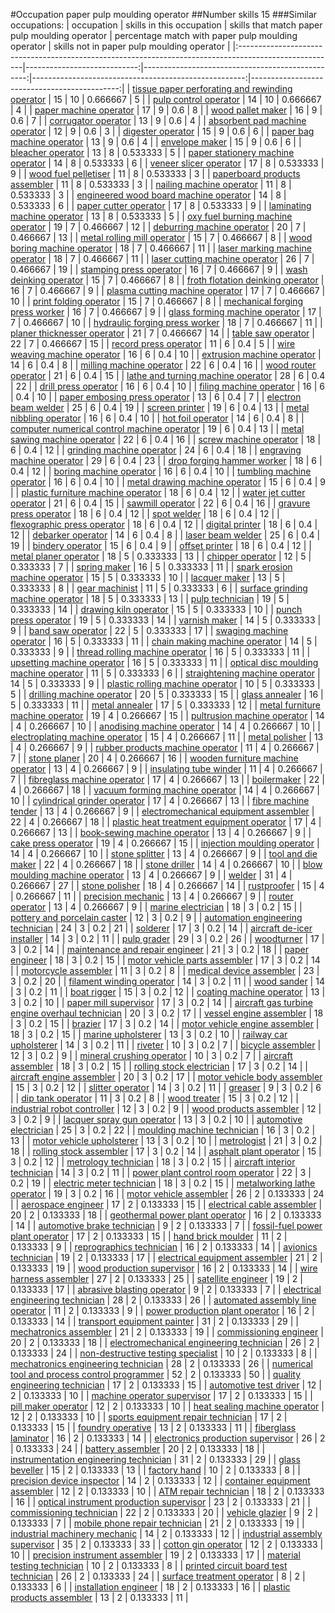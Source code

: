 #Occupation paper pulp moulding operator
##Number skills 15
###Similar occupations:
| occupation                                                                                            |   skills in this occupation |   skills that match paper pulp moulding operator |   percentage match with paper pulp moulding operator |   skills not in paper pulp moulding operator |
|:------------------------------------------------------------------------------------------------------|----------------------------:|-------------------------------------------------:|-----------------------------------------------------:|---------------------------------------------:|
| [tissue paper perforating and rewinding operator](tissue_paper_perforating_and_rewinding_operator.md) |                          15 |                                               10 |                                             0.666667 |                                            5 |
| [pulp control operator](pulp_control_operator.md)                                                     |                          14 |                                               10 |                                             0.666667 |                                            4 |
| [paper machine operator](paper_machine_operator.md)                                                   |                          17 |                                                9 |                                             0.6      |                                            8 |
| [wood pallet maker](wood_pallet_maker.md)                                                             |                          16 |                                                9 |                                             0.6      |                                            7 |
| [corrugator operator](corrugator_operator.md)                                                         |                          13 |                                                9 |                                             0.6      |                                            4 |
| [absorbent pad machine operator](absorbent_pad_machine_operator.md)                                   |                          12 |                                                9 |                                             0.6      |                                            3 |
| [digester operator](digester_operator.md)                                                             |                          15 |                                                9 |                                             0.6      |                                            6 |
| [paper bag machine operator](paper_bag_machine_operator.md)                                           |                          13 |                                                9 |                                             0.6      |                                            4 |
| [envelope maker](envelope_maker.md)                                                                   |                          15 |                                                9 |                                             0.6      |                                            6 |
| [bleacher operator](bleacher_operator.md)                                                             |                          13 |                                                8 |                                             0.533333 |                                            5 |
| [paper stationery machine operator](paper_stationery_machine_operator.md)                             |                          14 |                                                8 |                                             0.533333 |                                            6 |
| [veneer slicer operator](veneer_slicer_operator.md)                                                   |                          17 |                                                8 |                                             0.533333 |                                            9 |
| [wood fuel pelletiser](wood_fuel_pelletiser.md)                                                       |                          11 |                                                8 |                                             0.533333 |                                            3 |
| [paperboard products assembler](paperboard_products_assembler.md)                                     |                          11 |                                                8 |                                             0.533333 |                                            3 |
| [nailing machine operator](nailing_machine_operator.md)                                               |                          11 |                                                8 |                                             0.533333 |                                            3 |
| [engineered wood board machine operator](engineered_wood_board_machine_operator.md)                   |                          14 |                                                8 |                                             0.533333 |                                            6 |
| [paper cutter operator](paper_cutter_operator.md)                                                     |                          17 |                                                8 |                                             0.533333 |                                            9 |
| [laminating machine operator](laminating_machine_operator.md)                                         |                          13 |                                                8 |                                             0.533333 |                                            5 |
| [oxy fuel burning machine operator](oxy_fuel_burning_machine_operator.md)                             |                          19 |                                                7 |                                             0.466667 |                                           12 |
| [deburring machine operator](deburring_machine_operator.md)                                           |                          20 |                                                7 |                                             0.466667 |                                           13 |
| [metal rolling mill operator](metal_rolling_mill_operator.md)                                         |                          15 |                                                7 |                                             0.466667 |                                            8 |
| [wood boring machine operator](wood_boring_machine_operator.md)                                       |                          18 |                                                7 |                                             0.466667 |                                           11 |
| [laser marking machine operator](laser_marking_machine_operator.md)                                   |                          18 |                                                7 |                                             0.466667 |                                           11 |
| [laser cutting machine operator](laser_cutting_machine_operator.md)                                   |                          26 |                                                7 |                                             0.466667 |                                           19 |
| [stamping press operator](stamping_press_operator.md)                                                 |                          16 |                                                7 |                                             0.466667 |                                            9 |
| [wash deinking operator](wash_deinking_operator.md)                                                   |                          15 |                                                7 |                                             0.466667 |                                            8 |
| [froth flotation deinking operator](froth_flotation_deinking_operator.md)                             |                          16 |                                                7 |                                             0.466667 |                                            9 |
| [plasma cutting machine operator](plasma_cutting_machine_operator.md)                                 |                          17 |                                                7 |                                             0.466667 |                                           10 |
| [print folding operator](print_folding_operator.md)                                                   |                          15 |                                                7 |                                             0.466667 |                                            8 |
| [mechanical forging press worker](mechanical_forging_press_worker.md)                                 |                          16 |                                                7 |                                             0.466667 |                                            9 |
| [glass forming machine operator](glass_forming_machine_operator.md)                                   |                          17 |                                                7 |                                             0.466667 |                                           10 |
| [hydraulic forging press worker](hydraulic_forging_press_worker.md)                                   |                          18 |                                                7 |                                             0.466667 |                                           11 |
| [planer thicknesser operator](planer_thicknesser_operator.md)                                         |                          21 |                                                7 |                                             0.466667 |                                           14 |
| [table saw operator](table_saw_operator.md)                                                           |                          22 |                                                7 |                                             0.466667 |                                           15 |
| [record press operator](record_press_operator.md)                                                     |                          11 |                                                6 |                                             0.4      |                                            5 |
| [wire weaving machine operator](wire_weaving_machine_operator.md)                                     |                          16 |                                                6 |                                             0.4      |                                           10 |
| [extrusion machine operator](extrusion_machine_operator.md)                                           |                          14 |                                                6 |                                             0.4      |                                            8 |
| [milling machine operator](milling_machine_operator.md)                                               |                          22 |                                                6 |                                             0.4      |                                           16 |
| [wood router operator](wood_router_operator.md)                                                       |                          21 |                                                6 |                                             0.4      |                                           15 |
| [lathe and turning machine operator](lathe_and_turning_machine_operator.md)                           |                          28 |                                                6 |                                             0.4      |                                           22 |
| [drill press operator](drill_press_operator.md)                                                       |                          16 |                                                6 |                                             0.4      |                                           10 |
| [filing machine operator](filing_machine_operator.md)                                                 |                          16 |                                                6 |                                             0.4      |                                           10 |
| [paper embosing press operator](paper_embosing_press_operator.md)                                     |                          13 |                                                6 |                                             0.4      |                                            7 |
| [electron beam welder](electron_beam_welder.md)                                                       |                          25 |                                                6 |                                             0.4      |                                           19 |
| [screen printer](screen_printer.md)                                                                   |                          19 |                                                6 |                                             0.4      |                                           13 |
| [metal nibbling operator](metal_nibbling_operator.md)                                                 |                          16 |                                                6 |                                             0.4      |                                           10 |
| [hot foil operator](hot_foil_operator.md)                                                             |                          14 |                                                6 |                                             0.4      |                                            8 |
| [computer numerical control machine operator](computer_numerical_control_machine_operator.md)         |                          19 |                                                6 |                                             0.4      |                                           13 |
| [metal sawing machine operator](metal_sawing_machine_operator.md)                                     |                          22 |                                                6 |                                             0.4      |                                           16 |
| [screw machine operator](screw_machine_operator.md)                                                   |                          18 |                                                6 |                                             0.4      |                                           12 |
| [grinding machine operator](grinding_machine_operator.md)                                             |                          24 |                                                6 |                                             0.4      |                                           18 |
| [engraving machine operator](engraving_machine_operator.md)                                           |                          29 |                                                6 |                                             0.4      |                                           23 |
| [drop forging hammer worker](drop_forging_hammer_worker.md)                                           |                          18 |                                                6 |                                             0.4      |                                           12 |
| [boring machine operator](boring_machine_operator.md)                                                 |                          16 |                                                6 |                                             0.4      |                                           10 |
| [tumbling machine operator](tumbling_machine_operator.md)                                             |                          16 |                                                6 |                                             0.4      |                                           10 |
| [metal drawing machine operator](metal_drawing_machine_operator.md)                                   |                          15 |                                                6 |                                             0.4      |                                            9 |
| [plastic furniture machine operator](plastic_furniture_machine_operator.md)                           |                          18 |                                                6 |                                             0.4      |                                           12 |
| [water jet cutter operator](water_jet_cutter_operator.md)                                             |                          21 |                                                6 |                                             0.4      |                                           15 |
| [sawmill operator](sawmill_operator.md)                                                               |                          22 |                                                6 |                                             0.4      |                                           16 |
| [gravure press operator](gravure_press_operator.md)                                                   |                          18 |                                                6 |                                             0.4      |                                           12 |
| [spot welder](spot_welder.md)                                                                         |                          18 |                                                6 |                                             0.4      |                                           12 |
| [flexographic press operator](flexographic_press_operator.md)                                         |                          18 |                                                6 |                                             0.4      |                                           12 |
| [digital printer](digital_printer.md)                                                                 |                          18 |                                                6 |                                             0.4      |                                           12 |
| [debarker operator](debarker_operator.md)                                                             |                          14 |                                                6 |                                             0.4      |                                            8 |
| [laser beam welder](laser_beam_welder.md)                                                             |                          25 |                                                6 |                                             0.4      |                                           19 |
| [bindery operator](bindery_operator.md)                                                               |                          15 |                                                6 |                                             0.4      |                                            9 |
| [offset printer](offset_printer.md)                                                                   |                          18 |                                                6 |                                             0.4      |                                           12 |
| [metal planer operator](metal_planer_operator.md)                                                     |                          18 |                                                5 |                                             0.333333 |                                           13 |
| [chipper operator](chipper_operator.md)                                                               |                          12 |                                                5 |                                             0.333333 |                                            7 |
| [spring maker](spring_maker.md)                                                                       |                          16 |                                                5 |                                             0.333333 |                                           11 |
| [spark erosion machine operator](spark_erosion_machine_operator.md)                                   |                          15 |                                                5 |                                             0.333333 |                                           10 |
| [lacquer maker](lacquer_maker.md)                                                                     |                          13 |                                                5 |                                             0.333333 |                                            8 |
| [gear machinist](gear_machinist.md)                                                                   |                          11 |                                                5 |                                             0.333333 |                                            6 |
| [surface grinding machine operator](surface_grinding_machine_operator.md)                             |                          18 |                                                5 |                                             0.333333 |                                           13 |
| [pulp technician](pulp_technician.md)                                                                 |                          19 |                                                5 |                                             0.333333 |                                           14 |
| [drawing kiln operator](drawing_kiln_operator.md)                                                     |                          15 |                                                5 |                                             0.333333 |                                           10 |
| [punch press operator](punch_press_operator.md)                                                       |                          19 |                                                5 |                                             0.333333 |                                           14 |
| [varnish maker](varnish_maker.md)                                                                     |                          14 |                                                5 |                                             0.333333 |                                            9 |
| [band saw operator](band_saw_operator.md)                                                             |                          22 |                                                5 |                                             0.333333 |                                           17 |
| [swaging machine operator](swaging_machine_operator.md)                                               |                          16 |                                                5 |                                             0.333333 |                                           11 |
| [chain making machine operator](chain_making_machine_operator.md)                                     |                          14 |                                                5 |                                             0.333333 |                                            9 |
| [thread rolling machine operator](thread_rolling_machine_operator.md)                                 |                          16 |                                                5 |                                             0.333333 |                                           11 |
| [upsetting machine operator](upsetting_machine_operator.md)                                           |                          16 |                                                5 |                                             0.333333 |                                           11 |
| [optical disc moulding machine operator](optical_disc_moulding_machine_operator.md)                   |                          11 |                                                5 |                                             0.333333 |                                            6 |
| [straightening machine operator](straightening_machine_operator.md)                                   |                          14 |                                                5 |                                             0.333333 |                                            9 |
| [plastic rolling machine operator](plastic_rolling_machine_operator.md)                               |                          10 |                                                5 |                                             0.333333 |                                            5 |
| [drilling machine operator](drilling_machine_operator.md)                                             |                          20 |                                                5 |                                             0.333333 |                                           15 |
| [glass annealer](glass_annealer.md)                                                                   |                          16 |                                                5 |                                             0.333333 |                                           11 |
| [metal annealer](metal_annealer.md)                                                                   |                          17 |                                                5 |                                             0.333333 |                                           12 |
| [metal furniture machine operator](metal_furniture_machine_operator.md)                               |                          19 |                                                4 |                                             0.266667 |                                           15 |
| [pultrusion machine operator](pultrusion_machine_operator.md)                                         |                          14 |                                                4 |                                             0.266667 |                                           10 |
| [anodising machine operator](anodising_machine_operator.md)                                           |                          14 |                                                4 |                                             0.266667 |                                           10 |
| [electroplating machine operator](electroplating_machine_operator.md)                                 |                          15 |                                                4 |                                             0.266667 |                                           11 |
| [metal polisher](metal_polisher.md)                                                                   |                          13 |                                                4 |                                             0.266667 |                                            9 |
| [rubber products machine operator](rubber_products_machine_operator.md)                               |                          11 |                                                4 |                                             0.266667 |                                            7 |
| [stone planer](stone_planer.md)                                                                       |                          20 |                                                4 |                                             0.266667 |                                           16 |
| [wooden furniture machine operator](wooden_furniture_machine_operator.md)                             |                          13 |                                                4 |                                             0.266667 |                                            9 |
| [insulating tube winder](insulating_tube_winder.md)                                                   |                          11 |                                                4 |                                             0.266667 |                                            7 |
| [fibreglass machine operator](fibreglass_machine_operator.md)                                         |                          17 |                                                4 |                                             0.266667 |                                           13 |
| [boilermaker](boilermaker.md)                                                                         |                          22 |                                                4 |                                             0.266667 |                                           18 |
| [vacuum forming machine operator](vacuum_forming_machine_operator.md)                                 |                          14 |                                                4 |                                             0.266667 |                                           10 |
| [cylindrical grinder operator](cylindrical_grinder_operator.md)                                       |                          17 |                                                4 |                                             0.266667 |                                           13 |
| [fibre machine tender](fibre_machine_tender.md)                                                       |                          13 |                                                4 |                                             0.266667 |                                            9 |
| [electromechanical equipment assembler](electromechanical_equipment_assembler.md)                     |                          22 |                                                4 |                                             0.266667 |                                           18 |
| [plastic heat treatment equipment operator](plastic_heat_treatment_equipment_operator.md)             |                          17 |                                                4 |                                             0.266667 |                                           13 |
| [book-sewing machine operator](book-sewing_machine_operator.md)                                       |                          13 |                                                4 |                                             0.266667 |                                            9 |
| [cake press operator](cake_press_operator.md)                                                         |                          19 |                                                4 |                                             0.266667 |                                           15 |
| [injection moulding operator](injection_moulding_operator.md)                                         |                          14 |                                                4 |                                             0.266667 |                                           10 |
| [stone splitter](stone_splitter.md)                                                                   |                          13 |                                                4 |                                             0.266667 |                                            9 |
| [tool and die maker](tool_and_die_maker.md)                                                           |                          22 |                                                4 |                                             0.266667 |                                           18 |
| [stone driller](stone_driller.md)                                                                     |                          14 |                                                4 |                                             0.266667 |                                           10 |
| [blow moulding machine operator](blow_moulding_machine_operator.md)                                   |                          13 |                                                4 |                                             0.266667 |                                            9 |
| [welder](welder.md)                                                                                   |                          31 |                                                4 |                                             0.266667 |                                           27 |
| [stone polisher](stone_polisher.md)                                                                   |                          18 |                                                4 |                                             0.266667 |                                           14 |
| [rustproofer](rustproofer.md)                                                                         |                          15 |                                                4 |                                             0.266667 |                                           11 |
| [precision mechanic](precision_mechanic.md)                                                           |                          13 |                                                4 |                                             0.266667 |                                            9 |
| [router operator](router_operator.md)                                                                 |                          13 |                                                4 |                                             0.266667 |                                            9 |
| [marine electrician](marine_electrician.md)                                                           |                          18 |                                                3 |                                             0.2      |                                           15 |
| [pottery and porcelain caster](pottery_and_porcelain_caster.md)                                       |                          12 |                                                3 |                                             0.2      |                                            9 |
| [automation engineering technician](automation_engineering_technician.md)                             |                          24 |                                                3 |                                             0.2      |                                           21 |
| [solderer](solderer.md)                                                                               |                          17 |                                                3 |                                             0.2      |                                           14 |
| [aircraft de-icer installer](aircraft_de-icer_installer.md)                                           |                          14 |                                                3 |                                             0.2      |                                           11 |
| [pulp grader](pulp_grader.md)                                                                         |                          29 |                                                3 |                                             0.2      |                                           26 |
| [woodturner](woodturner.md)                                                                           |                          17 |                                                3 |                                             0.2      |                                           14 |
| [maintenance and repair engineer](maintenance_and_repair_engineer.md)                                 |                          21 |                                                3 |                                             0.2      |                                           18 |
| [paper engineer](paper_engineer.md)                                                                   |                          18 |                                                3 |                                             0.2      |                                           15 |
| [motor vehicle parts assembler](motor_vehicle_parts_assembler.md)                                     |                          17 |                                                3 |                                             0.2      |                                           14 |
| [motorcycle assembler](motorcycle_assembler.md)                                                       |                          11 |                                                3 |                                             0.2      |                                            8 |
| [medical device assembler](medical_device_assembler.md)                                               |                          23 |                                                3 |                                             0.2      |                                           20 |
| [filament winding operator](filament_winding_operator.md)                                             |                          14 |                                                3 |                                             0.2      |                                           11 |
| [wood sander](wood_sander.md)                                                                         |                          14 |                                                3 |                                             0.2      |                                           11 |
| [boat rigger](boat_rigger.md)                                                                         |                          15 |                                                3 |                                             0.2      |                                           12 |
| [coating machine operator](coating_machine_operator.md)                                               |                          13 |                                                3 |                                             0.2      |                                           10 |
| [paper mill supervisor](paper_mill_supervisor.md)                                                     |                          17 |                                                3 |                                             0.2      |                                           14 |
| [aircraft gas turbine engine overhaul technician](aircraft_gas_turbine_engine_overhaul_technician.md) |                          20 |                                                3 |                                             0.2      |                                           17 |
| [vessel engine assembler](vessel_engine_assembler.md)                                                 |                          18 |                                                3 |                                             0.2      |                                           15 |
| [brazier](brazier.md)                                                                                 |                          17 |                                                3 |                                             0.2      |                                           14 |
| [motor vehicle engine assembler](motor_vehicle_engine_assembler.md)                                   |                          18 |                                                3 |                                             0.2      |                                           15 |
| [marine upholsterer](marine_upholsterer.md)                                                           |                          13 |                                                3 |                                             0.2      |                                           10 |
| [railway car upholsterer](railway_car_upholsterer.md)                                                 |                          14 |                                                3 |                                             0.2      |                                           11 |
| [riveter](riveter.md)                                                                                 |                          10 |                                                3 |                                             0.2      |                                            7 |
| [bicycle assembler](bicycle_assembler.md)                                                             |                          12 |                                                3 |                                             0.2      |                                            9 |
| [mineral crushing operator](mineral_crushing_operator.md)                                             |                          10 |                                                3 |                                             0.2      |                                            7 |
| [aircraft assembler](aircraft_assembler.md)                                                           |                          18 |                                                3 |                                             0.2      |                                           15 |
| [rolling stock electrician](rolling_stock_electrician.md)                                             |                          17 |                                                3 |                                             0.2      |                                           14 |
| [aircraft engine assembler](aircraft_engine_assembler.md)                                             |                          20 |                                                3 |                                             0.2      |                                           17 |
| [motor vehicle body assembler](motor_vehicle_body_assembler.md)                                       |                          15 |                                                3 |                                             0.2      |                                           12 |
| [slitter operator](slitter_operator.md)                                                               |                          14 |                                                3 |                                             0.2      |                                           11 |
| [greaser](greaser.md)                                                                                 |                           9 |                                                3 |                                             0.2      |                                            6 |
| [dip tank operator](dip_tank_operator.md)                                                             |                          11 |                                                3 |                                             0.2      |                                            8 |
| [wood treater](wood_treater.md)                                                                       |                          15 |                                                3 |                                             0.2      |                                           12 |
| [industrial robot controller](industrial_robot_controller.md)                                         |                          12 |                                                3 |                                             0.2      |                                            9 |
| [wood products assembler](wood_products_assembler.md)                                                 |                          12 |                                                3 |                                             0.2      |                                            9 |
| [lacquer spray gun operator](lacquer_spray_gun_operator.md)                                           |                          13 |                                                3 |                                             0.2      |                                           10 |
| [automotive electrician](automotive_electrician.md)                                                   |                          25 |                                                3 |                                             0.2      |                                           22 |
| [moulding machine technician](moulding_machine_technician.md)                                         |                          16 |                                                3 |                                             0.2      |                                           13 |
| [motor vehicle upholsterer](motor_vehicle_upholsterer.md)                                             |                          13 |                                                3 |                                             0.2      |                                           10 |
| [metrologist](metrologist.md)                                                                         |                          21 |                                                3 |                                             0.2      |                                           18 |
| [rolling stock assembler](rolling_stock_assembler.md)                                                 |                          17 |                                                3 |                                             0.2      |                                           14 |
| [asphalt plant operator](asphalt_plant_operator.md)                                                   |                          15 |                                                3 |                                             0.2      |                                           12 |
| [metrology technician](metrology_technician.md)                                                       |                          18 |                                                3 |                                             0.2      |                                           15 |
| [aircraft interior technician](aircraft_interior_technician.md)                                       |                          14 |                                                3 |                                             0.2      |                                           11 |
| [power plant control room operator](power_plant_control_room_operator.md)                             |                          22 |                                                3 |                                             0.2      |                                           19 |
| [electric meter technician](electric_meter_technician.md)                                             |                          18 |                                                3 |                                             0.2      |                                           15 |
| [metalworking lathe operator](metalworking_lathe_operator.md)                                         |                          19 |                                                3 |                                             0.2      |                                           16 |
| [motor vehicle assembler](motor_vehicle_assembler.md)                                                 |                          26 |                                                2 |                                             0.133333 |                                           24 |
| [aerospace engineer](aerospace_engineer.md)                                                           |                          17 |                                                2 |                                             0.133333 |                                           15 |
| [electrical cable assembler](electrical_cable_assembler.md)                                           |                          20 |                                                2 |                                             0.133333 |                                           18 |
| [geothermal power plant operator](geothermal_power_plant_operator.md)                                 |                          16 |                                                2 |                                             0.133333 |                                           14 |
| [automotive brake technician](automotive_brake_technician.md)                                         |                           9 |                                                2 |                                             0.133333 |                                            7 |
| [fossil-fuel power plant operator](fossil-fuel_power_plant_operator.md)                               |                          17 |                                                2 |                                             0.133333 |                                           15 |
| [hand brick moulder](hand_brick_moulder.md)                                                           |                          11 |                                                2 |                                             0.133333 |                                            9 |
| [reprographics technician](reprographics_technician.md)                                               |                          16 |                                                2 |                                             0.133333 |                                           14 |
| [avionics technician](avionics_technician.md)                                                         |                          19 |                                                2 |                                             0.133333 |                                           17 |
| [electrical equipment assembler](electrical_equipment_assembler.md)                                   |                          21 |                                                2 |                                             0.133333 |                                           19 |
| [wood production supervisor](wood_production_supervisor.md)                                           |                          16 |                                                2 |                                             0.133333 |                                           14 |
| [wire harness assembler](wire_harness_assembler.md)                                                   |                          27 |                                                2 |                                             0.133333 |                                           25 |
| [satellite engineer](satellite_engineer.md)                                                           |                          19 |                                                2 |                                             0.133333 |                                           17 |
| [abrasive blasting operator](abrasive_blasting_operator.md)                                           |                           9 |                                                2 |                                             0.133333 |                                            7 |
| [electrical engineering technician](electrical_engineering_technician.md)                             |                          28 |                                                2 |                                             0.133333 |                                           26 |
| [automated assembly line operator](automated_assembly_line_operator.md)                               |                          11 |                                                2 |                                             0.133333 |                                            9 |
| [power production plant operator](power_production_plant_operator.md)                                 |                          16 |                                                2 |                                             0.133333 |                                           14 |
| [transport equipment painter](transport_equipment_painter.md)                                         |                          31 |                                                2 |                                             0.133333 |                                           29 |
| [mechatronics assembler](mechatronics_assembler.md)                                                   |                          21 |                                                2 |                                             0.133333 |                                           19 |
| [commissioning engineer](commissioning_engineer.md)                                                   |                          20 |                                                2 |                                             0.133333 |                                           18 |
| [electromechanical engineering technician](electromechanical_engineering_technician.md)               |                          26 |                                                2 |                                             0.133333 |                                           24 |
| [non-destructive testing specialist](non-destructive_testing_specialist.md)                           |                          10 |                                                2 |                                             0.133333 |                                            8 |
| [mechatronics engineering technician](mechatronics_engineering_technician.md)                         |                          28 |                                                2 |                                             0.133333 |                                           26 |
| [numerical tool and process control programmer](numerical_tool_and_process_control_programmer.md)     |                          52 |                                                2 |                                             0.133333 |                                           50 |
| [quality engineering technician](quality_engineering_technician.md)                                   |                          17 |                                                2 |                                             0.133333 |                                           15 |
| [automotive test driver](automotive_test_driver.md)                                                   |                          12 |                                                2 |                                             0.133333 |                                           10 |
| [machine operator supervisor](machine_operator_supervisor.md)                                         |                          17 |                                                2 |                                             0.133333 |                                           15 |
| [pill maker operator](pill_maker_operator.md)                                                         |                          12 |                                                2 |                                             0.133333 |                                           10 |
| [heat sealing machine operator](heat_sealing_machine_operator.md)                                     |                          12 |                                                2 |                                             0.133333 |                                           10 |
| [sports equipment repair technician](sports_equipment_repair_technician.md)                           |                          17 |                                                2 |                                             0.133333 |                                           15 |
| [foundry operative](foundry_operative.md)                                                             |                          13 |                                                2 |                                             0.133333 |                                           11 |
| [fiberglass laminator](fiberglass_laminator.md)                                                       |                          16 |                                                2 |                                             0.133333 |                                           14 |
| [electronics production supervisor](electronics_production_supervisor.md)                             |                          26 |                                                2 |                                             0.133333 |                                           24 |
| [battery assembler](battery_assembler.md)                                                             |                          20 |                                                2 |                                             0.133333 |                                           18 |
| [instrumentation engineering technician](instrumentation_engineering_technician.md)                   |                          31 |                                                2 |                                             0.133333 |                                           29 |
| [glass beveller](glass_beveller.md)                                                                   |                          15 |                                                2 |                                             0.133333 |                                           13 |
| [factory hand](factory_hand.md)                                                                       |                          10 |                                                2 |                                             0.133333 |                                            8 |
| [precision device inspector](precision_device_inspector.md)                                           |                          14 |                                                2 |                                             0.133333 |                                           12 |
| [container equipment assembler](container_equipment_assembler.md)                                     |                          12 |                                                2 |                                             0.133333 |                                           10 |
| [ATM repair technician](ATM_repair_technician.md)                                                     |                          18 |                                                2 |                                             0.133333 |                                           16 |
| [optical instrument production supervisor](optical_instrument_production_supervisor.md)               |                          23 |                                                2 |                                             0.133333 |                                           21 |
| [commissioning technician](commissioning_technician.md)                                               |                          22 |                                                2 |                                             0.133333 |                                           20 |
| [vehicle glazier](vehicle_glazier.md)                                                                 |                           9 |                                                2 |                                             0.133333 |                                            7 |
| [mobile phone repair technician](mobile_phone_repair_technician.md)                                   |                          21 |                                                2 |                                             0.133333 |                                           19 |
| [industrial machinery mechanic](industrial_machinery_mechanic.md)                                     |                          14 |                                                2 |                                             0.133333 |                                           12 |
| [industrial assembly supervisor](industrial_assembly_supervisor.md)                                   |                          35 |                                                2 |                                             0.133333 |                                           33 |
| [cotton gin operator](cotton_gin_operator.md)                                                         |                          12 |                                                2 |                                             0.133333 |                                           10 |
| [precision instrument assembler](precision_instrument_assembler.md)                                   |                          19 |                                                2 |                                             0.133333 |                                           17 |
| [material testing technician](material_testing_technician.md)                                         |                          10 |                                                2 |                                             0.133333 |                                            8 |
| [printed circuit board test technician](printed_circuit_board_test_technician.md)                     |                          26 |                                                2 |                                             0.133333 |                                           24 |
| [surface treatment operator](surface_treatment_operator.md)                                           |                           8 |                                                2 |                                             0.133333 |                                            6 |
| [installation engineer](installation_engineer.md)                                                     |                          18 |                                                2 |                                             0.133333 |                                           16 |
| [plastic products assembler](plastic_products_assembler.md)                                           |                          13 |                                                2 |                                             0.133333 |                                           11 |
